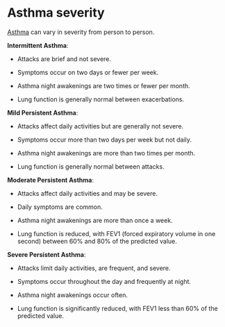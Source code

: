 <!--
source: gpt-3 + jph editing
tags: serverities
-->

# Asthma severity

[Asthma](../asthma/) can vary in severity from person to person.

**Intermittent Asthma**:

* Attacks are brief and not severe.

* Symptoms occur on two days or fewer per week.

* Asthma night awakenings are two times or fewer per month.

* Lung function is generally normal between exacerbations.

**Mild Persistent Asthma**:

* Attacks affect daily activities but are generally not severe.

* Symptoms occur more than two days per week but not daily.

* Asthma night awakenings are more than two times per month.

* Lung function is generally normal between attacks.

**Moderate Persistent Asthma**:

* Attacks affect daily activities and may be severe.

* Daily symptoms are common.

* Asthma night awakenings are more than once a week.

* Lung function is reduced, with FEV1 (forced expiratory volume in one second) between 60% and 80% of the predicted value.

**Severe Persistent Asthma**:

* Attacks limit daily activities, are frequent, and severe.

* Symptoms occur throughout the day and frequently at night.

* Asthma night awakenings occur often.

* Lung function is significantly reduced, with FEV1 less than 60% of the predicted value.
